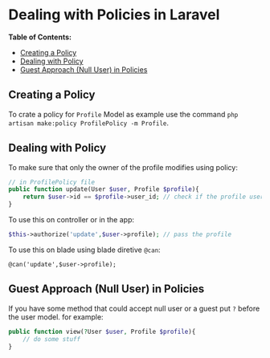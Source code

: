 # Dealing with Policies in Laravel

**Table of Contents:**
* [Creating a Policy](#creating-a-policy)
* [Dealing with Policy](#dealing-with-policy)
* [Guest Approach (Null User) in Policies](#guest-approach-null-user-in-policies)


## Creating a Policy

To crate a policy for `Profile` Model as example use the command `php artisan make:policy ProfilePolicy -m Profile`.


## Dealing with Policy

To make sure that only the owner of the profile modifies using policy:
```php
// in ProfilePolicy file
public function update(User $user, Profile $profile){
    return $user->id == $profile->user_id; // check if the profile user is the owner
}
```

To use this on controller or in the app:
```php
$this->authorize('update',$user->profile); // pass the profile
```

To use this on blade using blade diretive `@can`:
```blade
@can('update',$user->profile);
```

## Guest Approach (Null User) in Policies
If you have some method that could accept null user or a guest put `?` before the user model.
for example:
```php
public function view(?User $user, Profile $profile){
    // do some stuff
}
```
